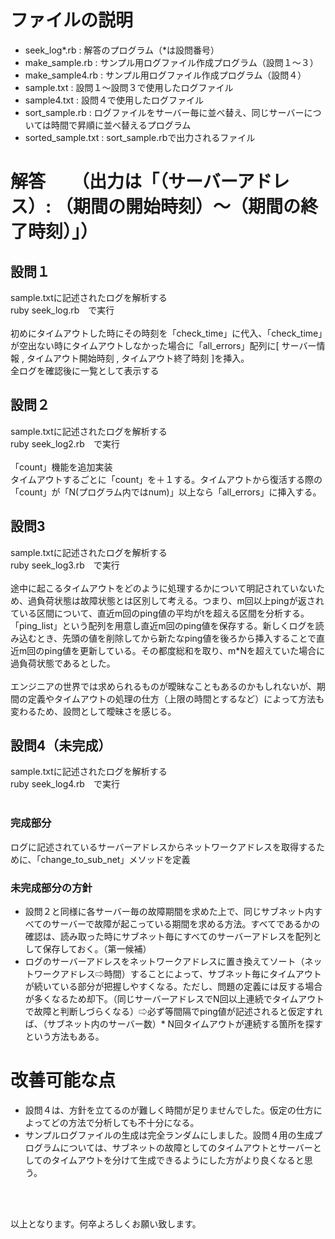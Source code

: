 # ファイルの説明
- seek_log*.rb      :  解答のプログラム（*は設問番号）
- make_sample.rb    :  サンプル用ログファイル作成プログラム（設問１〜３）
- make_sample4.rb   :  サンプル用ログファイル作成プログラム（設問４）
- sample.txt        :  設問１〜設問３で使用したログファイル
- sample4.txt       :  設問４で使用したログファイル
- sort_sample.rb    :  ログファイルをサーバー毎に並べ替え、同じサーバーについては時間で昇順に並べ替えるプログラム
- sorted_sample.txt :  sort_sample.rbで出力されるファイル

# 解答　　（出力は「（サーバーアドレス）: （期間の開始時刻）〜（期間の終了時刻）」）
## 設問１
sample.txtに記述されたログを解析する<br>
ruby seek_log.rb　で実行<br><br>
初めにタイムアウトした時にその時刻を「check_time」に代入、「check_time」が空出ない時にタイムアウトしなかった場合に「all_errors」配列に[ サーバー情報 , タイムアウト開始時刻 , タイムアウト終了時刻 ]を挿入。<br>
全ログを確認後に一覧として表示する

## 設問２
sample.txtに記述されたログを解析する<br>
ruby seek_log2.rb　で実行<br><br>
「count」機能を追加実装<br>
  タイムアウトするごとに「count」を＋１する。タイムアウトから復活する際の「count」が「N(プログラム内ではnum)」以上なら「all_errors」に挿入する。

## 設問3
sample.txtに記述されたログを解析する<br>
ruby seek_log3.rb　で実行<br><br>
途中に起こるタイムアウトをどのように処理するかについて明記されていないため、過負荷状態は故障状態とは区別して考える。つまり、m回以上pingが返されている区間について、直近m回のping値の平均がtを超える区間を分析する。<br>
「ping_list」という配列を用意し直近m回のping値を保存する。新しくログを読み込むとき、先頭の値を削除してから新たなping値を後ろから挿入することで直近m回のping値を更新している。その都度総和を取り、m*Nを超えていた場合に過負荷状態であるとした。<br><br>
エンジニアの世界では求められるものが曖昧なこともあるのかもしれないが、期間の定義やタイムアウトの処理の仕方（上限の時間とするなど）によって方法も変わるため、設問として曖昧さを感じる。

## 設問4（未完成）
sample.txtに記述されたログを解析する<br>
ruby seek_log4.rb　で実行<br><br>

### 完成部分
ログに記述されているサーバーアドレスからネットワークアドレスを取得するために、「change_to_sub_net」メソッドを定義<br>
### 未完成部分の方針
- 設問２と同様に各サーバー毎の故障期間を求めた上で、同じサブネット内すべてのサーバーで故障が起こっている期間を求める方法。すべてであるかの確認は、読み取った時にサブネット毎にすべてのサーバーアドレスを配列として保存しておく。（第一候補）
- ログのサーバーアドレスをネットワークアドレスに置き換えてソート（ネットワークアドレス⇨時間）することによって、サブネット毎にタイムアウトが続いている部分が把握しやすくなる。ただし、問題の定義には反する場合が多くなるため却下。（同じサーバーアドレスでN回以上連続でタイムアウトで故障と判断しづらくなる）⇨必ず等間隔でping値が記述されると仮定すれば、（サブネット内のサーバー数）* N回タイムアウトが連続する箇所を探すという方法もある。

# 改善可能な点
- 設問４は、方針を立てるのが難しく時間が足りませんでした。仮定の仕方によってどの方法で分析しても不十分になる。
- サンプルログファイルの生成は完全ランダムにしました。設問４用の生成プログラムについては、サブネットの故障としてのタイムアウトとサーバーとしてのタイムアウトを分けて生成できるようにした方がより良くなると思う。

<br><br>

以上となります。何卒よろしくお願い致します。
